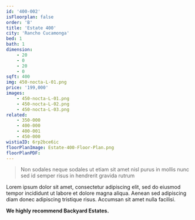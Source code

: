 ```yaml
---
id: '400-002'
isFloorplan: false
order: 'B'
title: 'Estate 400'
city: 'Rancho Cucamonga'
bed: 1
bath: 1
dimension:
    - 20
    - 0
    - 20
    - 0
sqft: 400
img: 450-nocta-L-01.png
price: '199,000'
images:
    - 450-nocta-L-01.png
    - 450-nocta-L-02.png
    - 450-nocta-L-03.png
related:
    - 350-000
    - 400-000
    - 400-001
    - 450-000
wistiaID: 6rp2bce6ic
floorPlanImage: Estate-400-Floor-Plan.png
floorPlanPDF:
---
```


> Non sodales neque sodales ut etiam sit amet nisl purus in mollis nunc sed id semper risus in hendrerit gravida rutrum

Lorem ipsum dolor sit amet, consectetur adipiscing elit, sed do eiusmod tempor incididunt ut labore et dolore magna aliqua. Aenean sed adipiscing diam donec adipiscing tristique risus. Accumsan sit amet nulla facilisi.

**We highly recommend Backyard Estates.**

